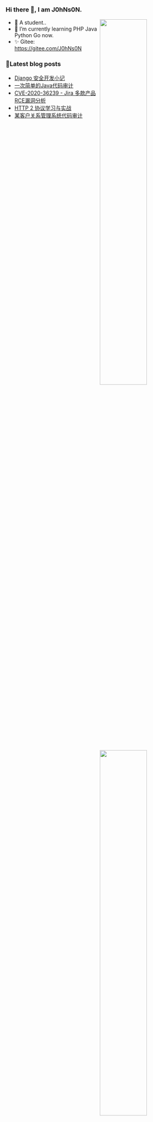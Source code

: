 ### Hi there 👋, I am J0hNs0N.
<img align="right" src="https://github-readme-stats.vercel.app/api?username=S2eTo&show_icons=true&theme=radical" width=50%/>
<img align="right" src="https://github-readme-stats.vercel.app/api/top-langs/?username=S2eTo&show_icons=true&layout=compact&theme=radical" width=50%/>

- 🔭 A student..
- 🌱 I’m currently learning PHP Java Python Go now.
- ✨ Gitee: https://gitee.com/J0hNs0N

### 📖Latest blog posts

<!-- BLOG-POST-LIST:START -->
- [Django 安全开发小记](https://forum.butian.net/share/1302)
- [一次简单的Java代码审计](https://forum.butian.net/share/987)
- [CVE-2020-36239 - Jira 多款产品RCE漏洞分析](https://forum.butian.net/share/653)
- [HTTP 2 协议学习与实战](https://forum.butian.net/share/350)
- [某客户关系管理系统代码审计](https://forum.butian.net/share/341)
<!-- BLOG-POST-LIST:END -->


<!--
**S2eTo/S2eTo** is a ✨ _special_ ✨ repository because its `README.md` (this file) appears on your GitHub profile.

Here are some ideas to get you started:

- 🔭 A student..
- 🌱 I’m currently learning PHP Java Python Go now.
- 👯 I’m looking to collaborate on ...
- 🤔 I’m looking for help with ...
- 💬 Ask me about ...
- 📫 How to reach me: ...
- 😄 Pronouns: ...
- ⚡ Fun fact: ...
-->

